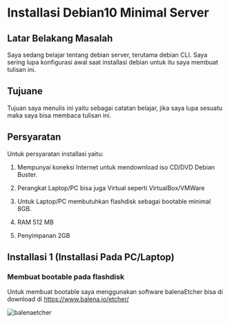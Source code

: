 # Installasi Debian10 Minimal Server


## Latar Belakang Masalah

Saya sedang belajar tentang debian server, terutama debian CLI. Saya sering lupa konfigurasi awal saat installasi debian untuk itu saya membuat tulisan ini.

## Tujuane

Tujuan saya menulis ini yaitu sebagai catatan belajar, jika saya lupa sesuatu maka saya bisa membaca tulisan ini.

## Persyaratan

Untuk persyaratan installasi yaitu:

1. Mempunyai koneksi Internet untuk mendownload iso CD/DVD Debian Buster.

2. Perangkat Laptop/PC bisa juga Virtual seperti VirtualBox/VMWare

3. Untuk Laptop/PC membutuhkan flashdisk sebagai bootable minimal 8GB.

4. RAM 512 MB

5. Penyimpanan 2GB

## Installasi 1 (Installasi Pada PC/Laptop)

### Membuat bootable pada flashdisk

Untuk membuat bootable saya menggunakan software balenaEtcher bisa di download di https://www.balena.io/etcher/

![balenaetcher](/static/p1-0bootable.png)

